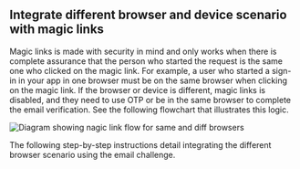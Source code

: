 ## Integrate different browser and device scenario with magic links

Magic links is made with security in mind and only works when there is complete assurance that the person who started the request is the same one who clicked on the magic link. For example, a user who started a sign-in in your app in one browser must be on the same browser when clicking on the magic link. If the browser or device is different, magic links is disabled, and they need to use OTP or be in the same browser to complete the email verification. See the following flowchart that illustrates this logic.

<div class="common-image-format">

![Diagram showing nagic link flow for same and diff browsers](/img/authenticators/authenticators-email-magic-link-flowchart.png)

</div>

The following step-by-step instructions detail integrating the different browser scenario using the email challenge.

</br>

